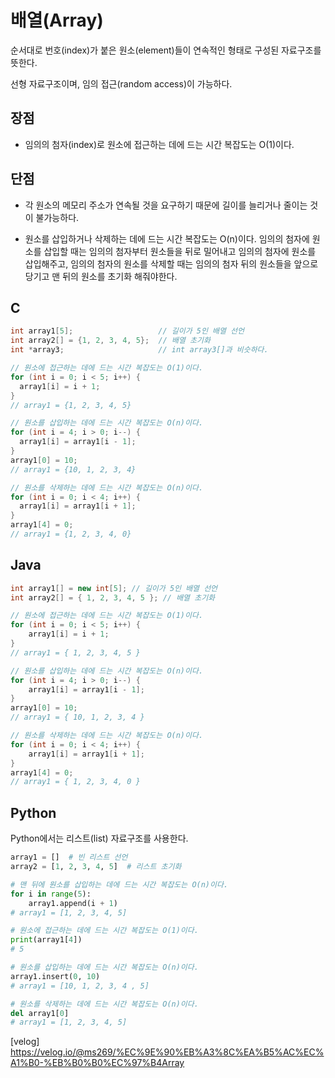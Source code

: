 # 배열(Array)

순서대로 번호(index)가 붙은 원소(element)들이 연속적인 형태로 구성된 자료구조를 뜻한다.

선형 자료구조이며, 임의 접근(random access)이 가능하다.

## 장점

- 임의의 첨자(index)로 원소에 접근하는 데에 드는 시간 복잡도는 O(1)이다.

## 단점

- 각 원소의 메모리 주소가 연속될 것을 요구하기 때문에 길이를 늘리거나 줄이는 것이 불가능하다.

- 원소를 삽입하거나 삭제하는 데에 드는 시간 복잡도는 O(n)이다.
  임의의 첨자에 원소를 삽입할 때는 임의의 첨자부터 원소들을 뒤로 밀어내고 임의의 첨자에 원소를 삽입해주고, 임의의 첨자의 원소를 삭제할 때는 임의의 첨자 뒤의 원소들을 앞으로 당기고 맨 뒤의 원소를 초기화 해줘야한다.

## C

```c
int array1[5];                   // 길이가 5인 배열 선언
int array2[] = {1, 2, 3, 4, 5};  // 배열 초기화
int *array3;                     // int array3[]과 비슷하다.

// 원소에 접근하는 데에 드는 시간 복잡도는 O(1)이다.
for (int i = 0; i < 5; i++) {
  array1[i] = i + 1;
}
// array1 = {1, 2, 3, 4, 5}

// 원소를 삽입하는 데에 드는 시간 복잡도는 O(n)이다.
for (int i = 4; i > 0; i--) {
  array1[i] = array1[i - 1];
}
array1[0] = 10;
// array1 = {10, 1, 2, 3, 4}

// 원소를 삭제하는 데에 드는 시간 복잡도는 O(n)이다.
for (int i = 0; i < 4; i++) {
  array1[i] = array1[i + 1];
}
array1[4] = 0;
// array1 = {1, 2, 3, 4, 0}
```

## Java

```java
int array1[] = new int[5]; // 길이가 5인 배열 선언
int array2[] = { 1, 2, 3, 4, 5 }; // 배열 초기화

// 원소에 접근하는 데에 드는 시간 복잡도는 O(1)이다.
for (int i = 0; i < 5; i++) {
    array1[i] = i + 1;
}
// array1 = { 1, 2, 3, 4, 5 }

// 원소를 삽입하는 데에 드는 시간 복잡도는 O(n)이다.
for (int i = 4; i > 0; i--) {
    array1[i] = array1[i - 1];
}
array1[0] = 10;
// array1 = { 10, 1, 2, 3, 4 }

// 원소를 삭제하는 데에 드는 시간 복잡도는 O(n)이다.
for (int i = 0; i < 4; i++) {
    array1[i] = array1[i + 1];
}
array1[4] = 0;
// array1 = { 1, 2, 3, 4, 0 }
```

## Python

Python에서는 리스트(list) 자료구조를 사용한다.

```py
array1 = []  # 빈 리스트 선언
array2 = [1, 2, 3, 4, 5]  # 리스트 초기화

# 맨 뒤에 원소를 삽입하는 데에 드는 시간 복잡도는 O(n)이다.
for i in range(5):
    array1.append(i + 1)
# array1 = [1, 2, 3, 4, 5]

# 원소에 접근하는 데에 드는 시간 복잡도는 O(1)이다.
print(array1[4])
# 5

# 원소를 삽입하는 데에 드는 시간 복잡도는 O(n)이다.
array1.insert(0, 10)
# array1 = [10, 1, 2, 3, 4 , 5]

# 원소를 삭제하는 데에 드는 시간 복잡도는 O(n)이다.
del array1[0]
# array1 = [1, 2, 3, 4, 5]
```

[velog] <https://velog.io/@ms269/%EC%9E%90%EB%A3%8C%EA%B5%AC%EC%A1%B0-%EB%B0%B0%EC%97%B4Array>
